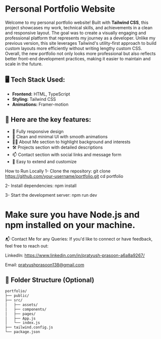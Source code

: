 # Personal Portfolio Website

Welcome to my personal portfolio website! Built with **Tailwind CSS**, this project showcases my work, technical skills, and achievements in a clean and responsive layout. The goal was to create a visually engaging and professional platform that represents my journey as a developer.
Unlike my previous version, this site leverages Tailwind's utility-first approach to build custom layouts more efficiently without writing lengthy custom CSS. Overall, the new portfolio not only looks more professional but also reflects better front-end development practices, making it easier to maintain and scale in the future.

## 🖥️ Tech Stack Used:

- **Frontend:** HTML, TypeScript
- **Styling:** Tailwind CSS
- **Animations:**  Framer-motion

## 📌 Here are the key features:

- 📱 Fully responsive design
- 🎯 Clean and minimal UI with smooth animations
- 👨‍💻 About Me section to highlight background and interests
- 🛠️ Projects section with detailed descriptions
- 📫 Contact section with social links and message form
- 🧩 Easy to extend and customize


How to Run Locally
1- Clone the repository:
git clone https://github.com/your-username/portfolio.git
cd portfolio

2- Install dependencies:
npm install

3- Start the development server:
npm run dev

# Make sure you have Node.js and npm installed on your machine.


📬 Contact Me for any Queries:
If you'd like to connect or have feedback, feel free to reach out:

LinkedIn: https://www.linkedin.com/in/pratyush-prasoon-a6a8a9267/

Email: pratyushprasoon138@gmail.com




## 🚧 Folder Structure (Optional)

```bash
portfolio/
├── public/
├── src/
│   ├── assets/
│   ├── components/
│   ├── pages/
│   ├── App.js
│   └── index.js
├── tailwind.config.js
└── package.json


